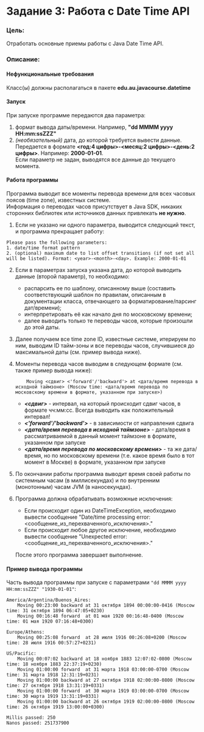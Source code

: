 # Задание 3: Работа с Date Time API 

### Цель:
Отработать основные приемы работы с Java Date Time API.

### Описание:
#### Нефункциональные требования
Класс(ы) должны располагаться в пакете **edu.au.javacourse.datetime**

#### Запуск
При запуске программе передаются два параметра:
1. формат вывода даты/времени. Например, **"dd MMMM yyyy HH:mm:ssZZZ"**
2. _(необязательный)_ дата, до которой требуется вывести данные.
   Передается в формате **<год:4 цифры>-<месяц:2 цифры>-<день:2 цифры>**. Например: **2000-01-01**.  
   Если параметр не задан, выводятся все данные до текущего момента.

#### Работа программы
Программа выводит все моменты перевода времени для всех часовых поясов (time zone), известных системе.  
Информация о переводах часов присутствует в Java SDK, никаких сторонних библиотек или источников данных привлекать **не нужно**.

1. Если не указано ни одного параметра, выводится следующий текст, и программа прекращает работу:
```
Please pass the following parameters:
1. date/time format pattern
2. (optional) maximum date to list offset transitions (if not set all will be listed). Format: <year>-<month>-<day>. Example: 2000-01-01
```
2. Если в параметрах запуска указана дата, до которой выводить данные (второй параметр), то необходимо:
    - распарсить ее по шаблону, описанному выше (составить соответствующий шаблон по правилам, описанным в документации 
   класса, отвечающего за форматирование/парсинг дат/времени);
    - интерпретировать её как начало дня по московскому времени;
    - далее выводить только те переводы часов, которые произошли до этой даты.  


3. Далее получаем все time zone ID, известные системе, итерируем по ним, выводим ID тайм-зоны и все переводы часов,
случившиеся до максимальной даты (см. пример вывода ниже).


4. Моменты перевода часов выводим в следующем формате (см. также пример вывода ниже):
    ```
        Moving <сдвиг> <'forward'/'backward'> at <дата/время перевода в исходной таймзоне> (Moscow time: <дата/время перевода по московскому времени в формате, указанном при запуске>)
    ```
    - **_<сдвиг>_** - интервал, на который происходит сдвиг часов, в формате чч:мм:сс. Всегда выводить как положительный интервал!
    - **_<'forward'/'backward'>_** - в зависимости от направления сдвига
    - **_<дата/время перевода в исходной таймзоне>_** - дата/время в рассматриваемой в данный момент таймзоне в формате, указанном при запуске
    - **_<дата/время перевода по московскому времени>_** - та же дата/время, но по московскому времени (т.е. какое время было в тот момент в Москве) в формате, указанном при запуске


5. По окончании работы программа выводит время своей работы по системным часам (в миллисекундах) 
и по внутренним (монотонным) часам JVM (в наносекундах).


6. Программа должна обрабатывать возможные исключения:  
   - Если происходит один из DateTimeException, необходимо вывести сообщение "Date/time processing error: <сообщение_из_перехваченного_исключения>."
   - Если происходит любое другое исключение, необходимо вывести сообщение "Unexpected error: <сообщение_из_перехваченного_исключения>."
   
   После этого программа завершает выполнение.


#### Пример вывода программы
Часть вывода программы при запуске с параметрами `"dd MMMM yyyy HH:mm:ssZZZ" "1930-01-01"`:
```
America/Argentina/Buenos_Aires:
    Moving 00:23:00 backward at 31 октября 1894 00:00:00-0416 (Moscow time: 31 октября 1894 06:47:05+0230)
    Moving 00:16:48 forward  at 01 мая 1920 00:16:48-0400 (Moscow time: 01 мая 1920 07:16:48+0300)

Europe/Athens:
    Moving 00:25:08 forward  at 28 июля 1916 00:26:08+0200 (Moscow time: 28 июля 1916 00:57:27+0231)

US/Pacific:
    Moving 00:07:02 backward at 18 ноября 1883 12:07:02-0800 (Moscow time: 18 ноября 1883 22:37:19+0230)
    Moving 01:00:00 forward  at 31 марта 1918 03:00:00-0700 (Moscow time: 31 марта 1918 12:31:19+0231)
    Moving 01:00:00 backward at 27 октября 1918 02:00:00-0800 (Moscow time: 27 октября 1918 13:31:19+0331)
    Moving 01:00:00 forward  at 30 марта 1919 03:00:00-0700 (Moscow time: 30 марта 1919 13:31:19+0331)
    Moving 01:00:00 backward at 26 октября 1919 02:00:00-0800 (Moscow time: 26 октября 1919 13:00:00+0300)

Millis passed: 250
Nanos passed: 251737900
```
